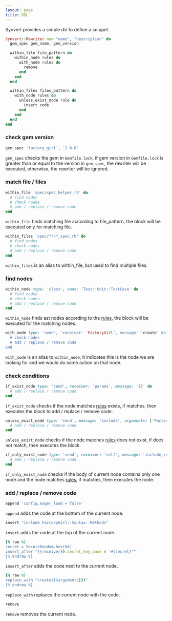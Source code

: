 ```yaml
---
layout: page
title: DSL
---
```


Synvert provides a simple dsl to define a snippet.

```ruby
Synvert::Rewriter.new "name", "description" do
  gem_spec gem_name, gem_version

  within_file file_pattern do
    within_node rules do
      with_node rules do
        remove
      end
    end
  end

  within_files files_pattern do
    with_node rules do
      unless_exist_node rule do
        insert code
      end
    end
  end
end
```

### check gem version

```ruby
gem_spec 'factory_girl', '2.0.0'
```

`gem_spec` checks the gem in `Gemfile.lock`, if gem version in
`Gemfile.lock` is greater than or equal to the version in `gem_spec`,
the rewriter will be executed, otherwise, the rewriter will be ignored.

### match file / files

```ruby
within_file 'spec/spec_helper.rb' do
  # find nodes
  # check nodes
  # add / replace / remove code
end
```

`within_file` finds matching file according to file_pattern, the block
will be executed only for matching file.

```ruby
within_files 'spec/**/*_spec.rb' do
  # find nodes
  # check nodes
  # add / replace / remove code
end
```

`within_files` is an alias to within_file, but used to find multiple
files.

### find nodes

```ruby
within_node type: 'class', name: 'Test::Unit::TestCase' do
  # find nodes
  # check nodes
  # add / replace / remove code
end
```

`within_node` finds ast nodes according to the [rules][1], the block
will be executed for the matching nodes.

```ruby
with_node type: 'send', 'receiver: 'FactoryGirl', message: 'create' do
  # check nodes
  # add / replace / remove code
end
```

`with_node` is an alias to `within_node`, it indicates this is the node
we are looking for and we would do some action on that node.

### check conditions

```ruby
if_exist_node type: 'send', receiver: 'params', message: '[]' do
  # add / replace / remove code
end
```

`if_exist_node` checks if the node matches [rules][1] exists, if
matches, then executes the block to add / replace / remove code.

```ruby
unless_exist_node type: 'send', message: 'include', arguments: ['FactoryGirl::Syntax::Methods'] do
  # add / replace / remove code
end
```

`unless_exist_node` checks if the node matches [rules][1] does not
exist, if does not match, then executes the block.

```ruby
if_only_exist_node type: 'send', receiver: 'self', message: 'include_root_in_json=', arguments: [false] do
  # add / replace / remove code
end
```

`if_only_exist_node` checks if the body of current node contains only
one node and the node matches [rules][1], if matches, then executes the
node.

### add / replace / remove code

```ruby
append 'config.eager_load = false'
```

`append` adds the code at the bottom of the current node.

```ruby
insert "include FactoryGirl::Syntax::Methods"
```

`insert` adds the code at the top of the current node.

```ruby
{% raw %}
secret = SecureRandom.hex(64)
insert_after "{{receiver}}.secret_key_base = '#{secret}'"
{% endraw %}
```

`insert_after` adds the code next to the current node.

```ruby
{% raw %}
replace_with "create({{arguments}})"
{% endraw %}
```

`replace_with` replaces the current node with the code.

```ruby
remove
```

`remove` removes the current node.

[1]: /rules/
